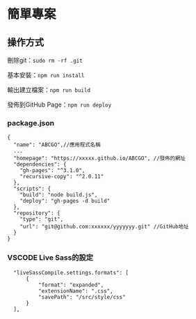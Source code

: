 # 簡單專案

## 操作方式

刪除git：`sudo rm -rf .git`

基本安裝：`npm run install`

輸出建立檔案：`npm run build`

發佈到GitHub Page：`npm run deploy`


### package.json

```
{
  "name": "ABCGO",//應用程式名稱
  ...
  "homepage": "https://xxxxx.github.io/ABCGO", //發佈的網址
  "dependencies": {
    "gh-pages": "^3.1.0",
    "recursive-copy": "^2.0.11"
  },
  "scripts": {
    "build": "node build.js",
    "deploy": "gh-pages -d build"
  },
  "repository": {
    "type": "git",
    "url": "git@github.com:xxxxxx/yyyyyyy.git" //GitHub地址
  }
}
```

### VSCODE Live Sass的設定
```
  "liveSassCompile.settings.formats": [
      {
          "format": "expanded",
          "extensionName": ".css",
          "savePath": "/src/style/css"
      }
  ],
```